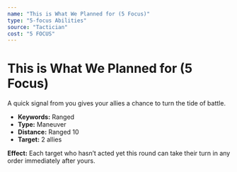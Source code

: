 ```yaml
---
name: "This is What We Planned for (5 Focus)"
type: "5-focus Abilities"
source: "Tactician"
cost: "5 FOCUS"
---
```


# This is What We Planned for (5 Focus)

A quick signal from you gives your allies a chance to turn the tide of battle.

- **Keywords:** Ranged
- **Type:** Maneuver
- **Distance:** Ranged 10
- **Target:** 2 allies

**Effect:** Each target who hasn’t acted yet this round can take their turn in any order immediately after yours.
